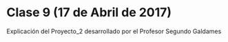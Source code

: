 Clase 9 (17 de Abril de 2017)
=============================

Explicación del Proyecto_2 desarrollado por el Profesor Segundo Galdames